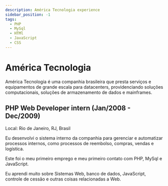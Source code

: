 ```yaml
---
description: América Tecnologia experience
sidebar_position: -1
tags:
  - PHP
  - MySql
  - HTMl
  - JavaScript
  - CSS
---
```


# América Tecnologia

América Tecnologia é uma companhia brasileira que presta serviços e equipamentos de grande escala para datacenters, providenciando soluções computacionais, soluções de armazenamento de dados e mainframes.

## PHP Web Developer intern (Jan/2008 - Dec/2009)

Local: Rio de Janeiro, RJ, Brasil

Eu desenvolvi o sistema interno da companhia para gerenciar e automatizar processos internos, como processos de reembolso, compras, vendas e logística.

Este foi o meu primeiro emprego e meu primeiro contato com PHP, MySql e JavaScript.

Eu aprendi muito sobre Sistemas Web, banco de dados, JavaScript, controle de cessão e outras coisas relacionadas a Web.
